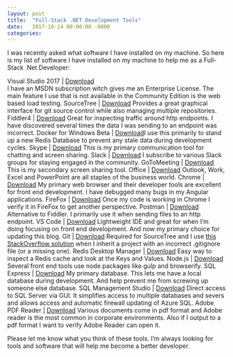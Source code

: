 ```yaml
---
layout: post
title:  "Full-Stack .NET Development Tools"
date:   2017-10-14 00:00:00 -0800
categories: 
---
```


I was recently asked what software I have installed on my machine. So here is my list of software I have installed on my machine to help me as a Full-Stack .Net Developer:

Visual Studio 2017 | [Download](https://www.visualstudio.com/downloads/)<br/> I have an MSDN subscription witch gives me an Enterprise License. The main feature I use that is not available in the Community Edition is the web based load testing.
SourceTree | [Download](https://www.sourcetreeapp.com/) Provides a great graphical interface for git source control while also managing multiple repositories.
Fiddler4 | [Download](https://www.telerik.com/download/fiddler/fiddler4) Great for inspecting traffic around http endpoints. I have discovered several times the data I was sending to an endpoint was incorrect.
Docker for Windows Beta | [Download](https://docs.docker.com/docker-for-windows/install/)I use this primarily to stand up a new Redis Database to prevent any stale data during development cycles.
Skype | [Download](https://www.skype.com/en/download-skype/skype-for-windows/downloading/) This is my primary communication tool for chatting and screen sharing.
Slack | [Download](https://slack.com/downloads/windows) I subscribe to various Slack groups for staying engaged in the community.
GoToMeeting | [Download](https://support.logmeininc.com/gotomeeting/get-ready) This is my secondary screen sharing tool.
Office | [Download](https://products.office.com/en-us/get-office-oem-download-page) Outlook, Work, Excel and PowerPoint are all staples of the business world.
Chrome | [Download](https://www.google.com/chrome/browser/features.html) My primary web browser and their developer tools are excellent for front end development. I have debugged many bugs in my Angular applications.
FireFox | [Download](https://www.mozilla.org/en-US/firefox/new/) Once my code is working in Chrome I verify it in FireFox to get another perspective.
Postman | [Download](https://www.getpostman.com/) Alternative to Fiddler. I primarily use it when sending files to an http endpoint.
VS Code | [Download](https://code.visualstudio.com/download) Lightweight IDE and great for when I’m doing focusing on front end development. And now my primary choice for updating this blog.
Git | [Download](https://git-scm.com/downloads) Required for SourceTree and I use [this StackOverflow solution](https://stackoverflow.com/questions/11451535/gitignore-is-not-working) when I inherit a project with an incorrect .gitignore file (or a missing one).
Redis Desktop Manager | [Download](https://redisdesktop.com/download) Easy way to inspect a Redis cache and look at the Keys and Values.
Node.js | [Download](https://nodejs.org/en/download/) Several front end tools use node packages like gulp and browserify.
SQL Express | [Download](https://go.microsoft.com/fwlink/?linkid=853017) My primary database. This lets me have a local database during development. And help prevent me from screwing up someone else database.
SQL Management Studio | [Download](https://docs.microsoft.com/en-us/sql/ssms/download-sql-server-management-studio-ssms) Direct access to SQL Server via GUI. It simplifies access to multiple databases and severs and allows access and automatic firewall updating of Azure SQL.
Adobe PDF Reader | [Download](https://get.adobe.com/reader/) Various documents come in pdf format and Adobe reader is the most common in corporate environments. Also if I output to a pdf format I want to verify Adobe Reader can open it.

Please let me know what you think of these tools. I’m always looking for tools and software that will help me become a better developer.
